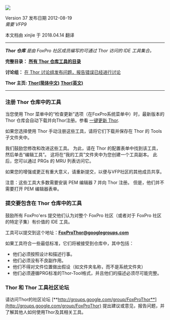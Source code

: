 ![](documents/images/ThorRepository.png)


Version 37 发布日期 2012-08-19   
_需要  VFP9_

本文档由 xinjie 于 2018.04.14 翻译


* * *

_**Thor 仓库** 是由 FoxPro 社区成员编写的可通过 Thor 访问的 IDE 工具集合。_

**完整目录：** **[所有 Thor 仓库工具的目录](documents/ThorRepositoryCatalog.md)**

**讨论组：** [在 Thor 讨论组发布问题，报告错误已经进行讨论](http://groups.google.com/group/FoxProThor)

**Thor 主页:** [**Thor(简体中文)**](https://github.com/vfp9/Thor_CN)    [**Thor(英文)**](https://github.com/vfpx/Thor)

***

### 注册 Thor 仓库中的工具

当您使用 Thor 菜单中的“检查更新”选项（在FoxPro系统菜单中）时，最新版本的 Thor 仓库会自动下载并向Thor注册。参看 [一键更新 Thor](documents/OneClickUpdates.md).

如果您选择使用 Thor 手动注册这些工具，请将它们下载并保存在 Thor 的 Tools 子文件夹中。

我们鼓励您修改和改进这些工具。 为此，请在 Thor 的配置表单中找到该工具，然后单击“编辑工具”。 这将在“我的工具”文件夹中为您创建一个工具副本。 此后，您可以通过 PRGs 的 MRU 列表访问它。

如果您的增强或更正有重大意义，请重新提交，以便与VFP社区的其他成员共享。

注意：这些工具大多数需要安装 PEM 编辑器 7 并向 Thor 注册。 但是，他们并不需要打开 PEM 编辑器表单。

### 提交要包含在 Thor 仓库中的工具

鼓励所有 FoxPro'ers 提交他们认为对整个 FoxPro 社区（或者对于 FoxPro 社区的特定子集）有价值的 IDE 工具。

工具可以提交到这个地址：[**FoxProThor@googlegroups.com**](mailto:FoxProThor@googlegroups.com)  

如果工具符合一些最低标准，它们将被接受到仓库中，其中包括：

*   他们必须按照设计和描述行事。
*   他们必须没有不良副作用。
*   他们不得对文件位置做出假设（如文件夹名称，而不是系统文件夹）
*   他们必须遵循PRG标准的Thor-Tool格式，并且他们的描述必须尽可能完整。

### Thor 和 Thor 工具社区论坛

请访问Thor的社区论坛 [**http://groups.google.com/group/FoxProThor**](http://groups.google.com/group/FoxProThor) 提出建议或意见，报告问题，并了解其他人如何使用Thor及其相关工具。
